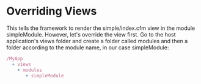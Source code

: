 # Overriding Views

This tells the framework to render the simple/index.cfm view in the module simpleModule. However, let's override the view first. Go to the host application's views folder and create a folder called modules and then a folder according to the module name, in our case simpleModule:

```js
/MyApp
  + views 
    + modules 
       + simpleModule
```

